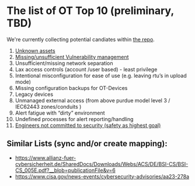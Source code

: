 # The list of OT Top 10 (preliminary, TBD)

We're currently collecting potential candiates within [the repo](/docs/potential-top-10).

1. [Unknown assets](/docs/potential-top-10/unknown-assets.md)
2. [Missing/unsufficient Vulnerability management](/docs/potential-top-10/missing-vulnerability-management.md)
3. Unsufficient/missing network separation
4. Lax access controls  (account /user based)  - least privilege
5. Intentional misconfiguration for ease of use (e.g. leaving rtu’s in upload mode)
6. Missing configuration backups for OT-Devices
7. Legacy devices
8. Unmanaged external access (from above purdue model level 3 / IEC62443 zones/conduits )
9. Alert fatigue with “dirty” environment
10. Undefined processes for alert reporting/handling
11. [Engineers not committed to security (safety as highest goal)](/docs/potential-top-10/security-culture.md)

## Similar Lists (sync and/or create mapping):

- https://www.allianz-fuer-cybersicherheit.de/SharedDocs/Downloads/Webs/ACS/DE/BSI-CS/BSI-CS_005E.pdf?__blob=publicationFile&v=6
- https://www.cisa.gov/news-events/cybersecurity-advisories/aa23-278a